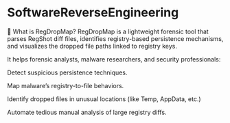 # SoftwareReverseEngineering
📖 What is RegDropMap?
RegDropMap is a lightweight forensic tool that parses RegShot diff files, identifies registry-based persistence mechanisms, and visualizes the dropped file paths linked to registry keys.

It helps forensic analysts, malware researchers, and security professionals:

Detect suspicious persistence techniques.

Map malware’s registry-to-file behaviors.

Identify dropped files in unusual locations (like Temp, AppData, etc.)

Automate tedious manual analysis of large registry diffs.

